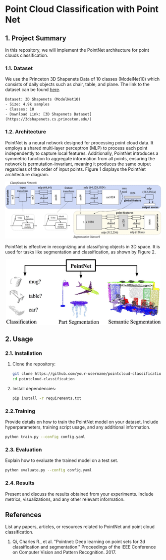 # Point Cloud Classification with Point Net

## 1. Project Summary

In this repository, we will implement the PointNet architecture for point clouds classification.

### 1.1. Dataset

We use the Princeton 3D Shapenets Data of 10 classes (ModelNet10) which consists of daily objects such as chair, table, and plane. The link to the dataset can be found [here](https://3dshapenets.cs.princeton.edu/).

```plaintext
Dataset: 3D Shapenets (ModelNet10)
- Size: 4.9k samples
- Classes: 10
- Download Link: [3D Shapenets Dataset](https://3dshapenets.cs.princeton.edu/)
```

### 1.2. Architecture

PointNet is a neural network designed for processing point cloud data. It employs a shared multi-layer perceptron (MLP) to process each point independently to capture local features. Additionally, PointNet introduces a symmetric function to aggregate information from all points, ensuring the network is permutation-invariant, meaning it produces the same output regardless of the order of input points. Figure 1 displays the PointNet architecture diagram.

<p align="center">
  <img src="assets/pointnet.jpg" width="600" title="hover text">
</p>

PointNet is effective in recognizing and classifying objects in 3D space. It is used for tasks like segmentation and classification, as shown by Figure 2.

<p align="center">
  <img src="assets/teaser.jpg" width="500" title="hover text">
</p>


## 2. Usage

### 2.1. Installation

1. Clone the repository:

    ```bash
    git clone https://github.com/your-username/pointcloud-classification.git
    cd pointcloud-classification
    ```

2. Install dependencies:

    ```bash
    pip install -r requirements.txt
    ```

### 2.2.Training

Provide details on how to train the PointNet model on your dataset. Include hyperparameters, training script usage, and any additional information.

```bash
python train.py --config config.yaml
```

### 2.3. Evaluation

Explain how to evaluate the trained model on a test set.

```bash
python evaluate.py --config config.yaml
```

### 2.4. Results

Present and discuss the results obtained from your experiments. Include metrics, visualizations, and any other relevant information.

## References

List any papers, articles, or resources related to PointNet and point cloud classification.

1. Qi, Charles R., et al. "Pointnet: Deep learning on point sets for 3d classification and segmentation." Proceedings of the IEEE Conference on Computer Vision and Pattern Recognition. 2017.